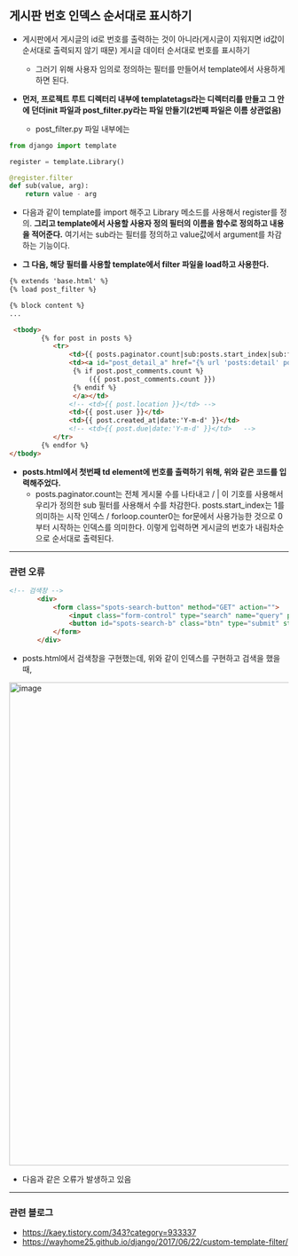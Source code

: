 ## 게시판 번호 인덱스 순서대로 표시하기
- 게시판에서 게시글의 id로 번호를 출력하는 것이 아니라(게시글이 지워지면 id값이 순서대로 출력되지 않기 때문) 게시글 데이터 순서대로 번호를 표시하기
  - 그러기 위해 사용자 임의로 정의하는 필터를 만들어서 template에서 사용하게 하면 된다.

- **먼저, 프로젝트 루트 디렉터리 내부에 templatetags라는 디렉터리를 만들고 그 안에 던더init 파일과 post_filter.py라는 파일 만들기(2번째 파일은 이름 상관없음)**
  - post_filter.py 파일 내부에는

```python
from django import template

register = template.Library()

@register.filter
def sub(value, arg):
    return value - arg
```

- 다음과 같이 template를 import 해주고 Library 메소드를 사용해서 register를 정의. **그리고 template에서 사용할 사용자 정의 필터의 이름을 함수로 정의하고 내용을 적어준다.** 여기서는 sub라는 필터를 정의하고 value값에서 argument를 차감하는 기능이다.


- **그 다음, 해당 필터를 사용할 template에서 filter 파일을 load하고 사용한다.**

```html
{% extends 'base.html' %}
{% load post_filter %}

{% block content %}
...

 <tbody>
        {% for post in posts %}
           <tr>
               <td>{{ posts.paginator.count|sub:posts.start_index|sub:forloop.counter0|add:1 }}</td>
               <td><a id="post_detail_a" href="{% url 'posts:detail' post.id %}">{{ post.title }} 
                {% if post.post_comments.count %}   
                    ({{ post.post_comments.count }})    
                {% endif %}
                </a></td>
               <!-- <td>{{ post.location }}</td> -->
               <td>{{ post.user }}</td>
               <td>{{ post.created_at|date:'Y-m-d' }}</td>
               <!-- <td>{{ post.due|date:'Y-m-d' }}</td>   -->
           </tr> 
        {% endfor %}   
</tbody>
```

- **posts.html에서 첫번째 td element에 번호를 출력하기 위해, 위와 같은 코드를 입력해주었다.**
  - posts.paginator.count는 전체 게시물 수를 나타내고 / | 이 기호를 사용해서 우리가 정의한 sub 필터를 사용해서 수를 차감한다. posts.start_index는 1를 의미하는 시작 인덱스 / forloop.counter0는 for문에서 사용가능한 것으로 0부터 시작하는 인덱스를 의미한다. 이렇게 입력하면 게시글의 번호가 내림차순으로 순서대로 출력된다.


* * *
### 관련 오류

```html
<!-- 검색창 -->
       <div>
           <form class="spots-search-button" method="GET" action="">
               <input class="form-control" type="search" name="query" placeholder="{{ q }}">
               <button id="spots-search-b" class="btn" type="submit" style="background-color: #EBEBEB;"><p>검색하기</p></button>
           </form>
       </div>
```

- posts.html에서 검색창을 구현했는데, 위와 같이 인덱스를 구현하고 검색을 했을 때, 

<img width="871" alt="image" src="https://user-images.githubusercontent.com/95380638/159933752-a95eb4b2-e8ae-46a3-be89-971e283a371e.png">

- 다음과 같은 오류가 발생하고 있음


* * *
### 관련 블로그
- https://kaey.tistory.com/343?category=933337
- https://wayhome25.github.io/django/2017/06/22/custom-template-filter/


